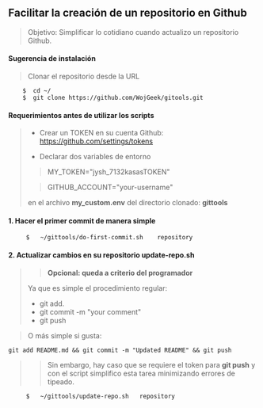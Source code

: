 ## Facilitar la creación de un repositorio en Github

> Objetivo: Simplificar lo cotidiano cuando actualizo un repositorio Github.


#### Sugerencia de instalación

> Clonar el repositorio desde la URL

```
    $  cd ~/
    $  git clone https://github.com/WojGeek/gitools.git

```

#### Requerimientos antes de utilizar los scripts
>
> - Crear un TOKEN en su cuenta Github:  https://github.com/settings/tokens
> 
> - Declarar dos variables de entorno 
> 
>>   MY_TOKEN="jysh_7132kasasTOKEN"
>
>>   GITHUB_ACCOUNT="your-username"
>
>   en el archivo **my_custom.env**  del directorio clonado: **gittools**
>
>

#### 1. Hacer el primer commit de manera simple


```
     $   ~/gittools/do-first-commit.sh    repository

```


#### 2.  Actualizar cambios en su repositorio **update-repo.sh**

>> **Opcional: queda a criterio del programador**
> 
> Ya que es simple el procedimiento regular:
> - git add.
> - git commit -m "your comment"
> - git push
>

> O más simple si gusta:
> 
``` 
git add README.md && git commit -m "Updated README" && git push 

```
>


>> Sin embargo, hay caso que se requiere el token para **git push**
>> y con el script simplifico esta tarea minimizando errores de tipeado.

```
     $   ~/gittools/update-repo.sh   repository

```